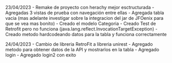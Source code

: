 23/04/2023
    - Remake de proyecto con herachy mejor esctructurada
    - Agregadas 3 vistas de prueba con navegación entre ellas
    - Agregada tabla vacia
    (mas adelante investigar sobre la integracion del jar de JFOenix para que se vea mas bonito)
    - Creado el modelo Categoria
    - Creado Test de Retrofit pero no funciona (java.lang.reflect.InvocationTargetException)
    - Creado metodo hardcodeando datos para la tabla y funciona correctamente

24/04/2023
    - Cambio de libreria RetroFit a libreria unirest
    - Agregado metodo para obtener datos de la API y mostrarlos en la tabla
    - Agregado login
    - Agregado login2 con exito
    